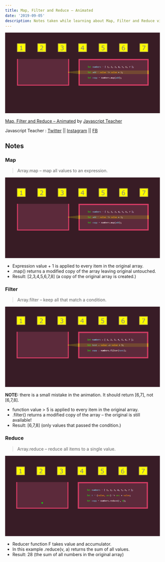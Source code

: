 ```yaml
---
title: Map, Filter and Reduce – Animated
date: '2019-09-05'
description: Notes taken while learning about Map, Filter and Reduce visually from Javascript Teacher
---
```


![Map Animated](map.gif)

[Map, Filter and Reduce – Animated](https://medium.com/@js_tut/map-filter-and-reduce-animated-7fe391a35a47) by [Javascript Teacher](https://medium.com/@js_tut)

Javascript Teacher : [Twitter](https://twitter.com/js_tut) || [Instagram](https://www.instagram.com/javascriptteacher/) || [FB](https://www.facebook.com/javascriptteacher/)

## Notes

### Map

> Array.map – map all values to an expression.

![Map Animated](map.gif)

- Expression value + 1 is applied to every item in the original array.
- .map() returns a modified copy of the array leaving original untouched.
- Result: [2,3,4,5,6,7,8] (a copy of the original array is created.)

### Filter

> Array.filter – keep all that match a condition.

![Filter Animated](filter.gif)

**NOTE:** there is a small mistake in the animation. It should return [6,7], not [6,7,8].

- function value > 5 is applied to every item in the original array.
- .filter() returns a modified copy of the array – the original is still available!
- Result: [6,7,8] (only values that passed the condition.)

### Reduce

> Array.reduce – reduce all items to a single value.

![Reduce Animated](reduce.gif)

- Reducer function F takes value and accumulator.
- In this example .reduce(v, a) returns the sum of all values.
- Result: 28 (the sum of all numbers in the original array)

